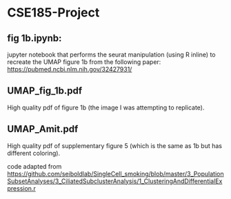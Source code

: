 # CSE185-Project

## fig 1b.ipynb:
jupyter notebook that performs the seurat manipulation (using R inline) to recreate the UMAP figure 1b from the following paper: https://pubmed.ncbi.nlm.nih.gov/32427931/

## UMAP_fig_1b.pdf
High quality pdf of figure 1b (the image I was attempting to replicate).

## UMAP_Amit.pdf
High quality pdf of supplementary figure 5 (which is the same as 1b but has different coloring).


code adapted from https://github.com/seiboldlab/SingleCell_smoking/blob/master/3_PopulationSubsetAnalyses/3_CiliatedSubclusterAnalysis/1_ClusteringAndDifferentialExpression.r


